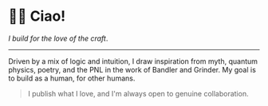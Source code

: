 # 👋🏻 Ciao!

*I build for the love of the craft*.

____

Driven by a mix of logic and intuition, I draw inspiration from myth, quantum physics, poetry, and the PNL in the work of Bandler and Grinder. My goal is to build as a human, for other humans.

> I publish what I love, and I'm always open to genuine collaboration.
